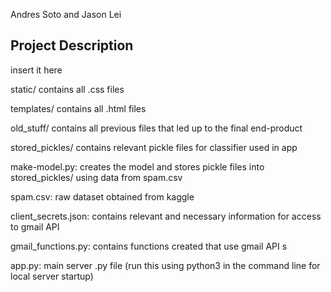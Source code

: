 Andres Soto and Jason Lei

## Project Description
insert it here


static/
	contains all .css files 

templates/
	contains all .html files

old_stuff/ 
	contains all previous files that led up to the final end-product

stored_pickles/
	contains relevant pickle files for classifier used in app


make-model.py: creates the model and stores pickle files into stored_pickles/ using data from spam.csv

spam.csv: raw dataset obtained from kaggle

client_secrets.json: contains relevant and necessary information for access to gmail API 

gmail_functions.py: contains functions created that use gmail API s

app.py: main server .py file (run this using python3 in the command line for local server startup)


